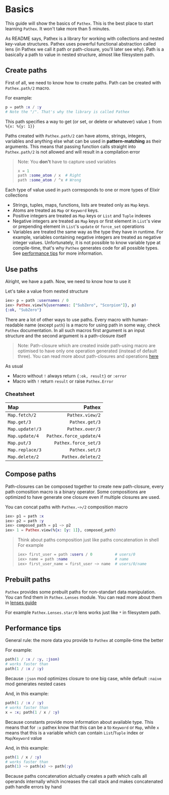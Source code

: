 # Basics

This guide will show the basics of `Pathex`. This is the best place to start learning `Pathex`.
It won't take more than 5 minutes.

As README says, Pathex is a library for working with collections and nested key-value structures.
Pathex uses powerful functional abstraction called lens (in Pathex we call it path or path-closure, you'll later see why).
Path is a basically a path to value in nested structure, almost like filesystem path.

## Create paths

First of all, we need to know how to create paths. Path can be created with `Pathex.path/2` macro.

For example:

```elixir
p = path :x / :y
# Note the "/". That's why the library is called Pathex
```

This path specifies a way to get (or set, or delete or whatever) value `1` from `%{x: %{y: 1}}`

Paths created with `Pathex.path/2` can have atoms, strings, integers, variables
and anything else what can be used in **pattern-matching** as their arguments.
This means that passing function calls straight into `Pathex.path/2` is not allowed and will result in a
compilation error

> Note:
> You **don't** have to capture used variables
>
> ```elixir
> x = 1
> path :some_atom / x  # Right
> path :some_atom / ^x # Wrong
> ```

Each type of value used in `path` corresponds to one or more types of Elixir collections

* Strings, tuples, maps, functions, lists are treated only as `Map` keys.
* Atoms are treated as `Map` or `Keyword` keys.
* Positive integers are treated as `Map` keys or `List` and `Tuple` indexes
* Negative integers are treated as `Map` keys or first element in `List`'s view or
  prepending element in `List`'s `update` or `force_set` operations
* Variables are treated the same way as the type they have in runtime. For example, variables containing negative
  integers are treated as negative integer values. Unfortunately, it is not possible to know variable type at compile-time,
  that's why `Pathex` generates code for all possible types. See [performance tips](basics.md#performance-tips) for more information.

## Use paths

Alright, we have a path. Now, we need to know how to use it

Let's take a value from nested structure

```elixir
iex> p = path :usernames / 0
iex> Pathex.view(%{usernames: ["SubZero", "Scorpion"]}, p)
{:ok, "SubZero"}
```

There are a lot of other ways to use paths. Every macro with human-readable name
(except `path`) is a macro for using path in some way, check `Pathex` documentation.
In all such macros first argument is an input structure and the second argument is a path-closure itself

> Note:
> Path-closure which are created inside path-using macro are optimised to have
> only one operation generated (instead of default three).
> You can read more about path-closures and operations [here](path.md)

As usual

* Macro without `!` always return `{:ok, result}` or `:error`
* Macro with `!` return `result` or raise `Pathex.Error`

### Cheatsheet

| Map             | Pathex                  |
|:----------------|------------------------:|
| `Map.fetch/2`   | `Pathex.view/2`         |
| `Map.get/3`     | `Pathex.get/3`          |
| `Map.update!/3` | `Pathex.over/3`         |
| `Map.update/4`  | `Pathex.force_update/4` |
| `Map.put/3`     | `Pathex.force_set/3`    |
| `Map.replace/3` | `Pathex.set/3`          |
| `Map.delete/2`  | `Pathex.delete/2`       |

## Compose paths

Path-closures can be composed together to create new path-closure,
every path comosition macro is a binary operator. Some compositions
are optimized to have generate one closure even if multiple closures
are used.

You can concat paths with `Pathex.~>/2` composition macro

```elixir
iex> p1 = path :x
iex> p2 = path :y
iex> composed_path = p1 ~> p2
iex> 1 = Pathex.view(%{x: [y: 1]}, composed_path)
```

> Think about paths composition just like paths concatenation in shell  
> For example  
>
> ```elixir
> iex> first_user = path :users / 0          # users/0
> iex> name = path :name                     # name
> iex> first_user_name = first_user ~> name  # users/0/name
> ```

## Prebuilt paths

`Pathex` provides some prebuilt paths for non-standart data manipulation. You
can find them in `Pathex.Lenses` module. You can read more about them in
[lenses guide](lenses.md)

For example `Pathex.Lenses.star/0` lens works just like `*` in filesystem path.

## Performance tips

General rule: the more data you provide to `Pathex` at compile-time the better

For example:

```elixir
path(1 / :x / :y, :json)
# works faster than
path(1 / :x / :y)
```

Because `:json` mod optimizes closure to one big case,
while default `:naive` mod generates nested cases

And, in this example:

```elixir
path(1 / :x / :y)
# works faster than
x = :x; path(1 / x / :y)
```

Because constants provide more information about available type.
This means that for `:x` pathex know that this can be a to `Keyword` or `Map`,
while `x` means that this is a variable which can contain `List`/`Tuple` index or `Map`/`Keyword` value

And, in this example:

```elixir
path(1 / x / :y)
# works faster than
path(1) ~> path(x) ~> path(:y)
```

Because paths concatenation alctually creates a path which calls all operands internally
which increases the call stack and makes concatenated path handle errors by hand
